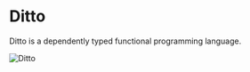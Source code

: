 # Ditto

Ditto is a dependently typed functional programming language.

![Ditto](http://cdn.bulbagarden.net/upload/7/72/Ditty.png)
